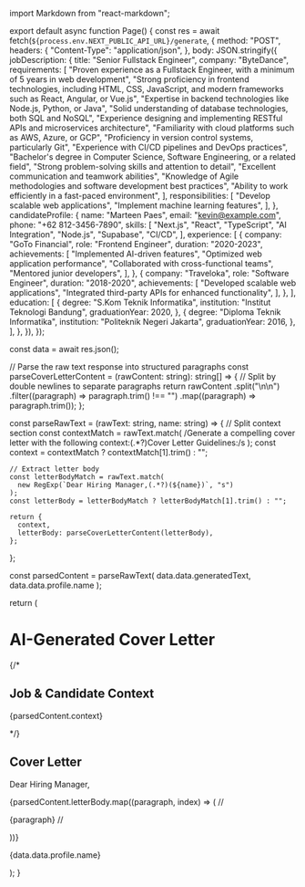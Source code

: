import Markdown from "react-markdown";

export default async function Page() {
  const res = await fetch(`${process.env.NEXT_PUBLIC_API_URL}/generate`, {
    method: "POST",
    headers: {
      "Content-Type": "application/json",
    },
    body: JSON.stringify({
      jobDescription: {
        title: "Senior Fullstack Engineer",
        company: "ByteDance",
        requirements: [
          "Proven experience as a Fullstack Engineer, with a minimum of 5 years in web development",
          "Strong proficiency in frontend technologies, including HTML, CSS, JavaScript, and modern frameworks such as React, Angular, or Vue.js",
          "Expertise in backend technologies like Node.js, Python, or Java",
          "Solid understanding of database technologies, both SQL and NoSQL",
          "Experience designing and implementing RESTful APIs and microservices architecture",
          "Familiarity with cloud platforms such as AWS, Azure, or GCP",
          "Proficiency in version control systems, particularly Git",
          "Experience with CI/CD pipelines and DevOps practices",
          "Bachelor's degree in Computer Science, Software Engineering, or a related field",
          "Strong problem-solving skills and attention to detail",
          "Excellent communication and teamwork abilities",
          "Knowledge of Agile methodologies and software development best practices",
          "Ability to work efficiently in a fast-paced environment",
        ],
        responsibilities: [
          "Develop scalable web applications",
          "Implement machine learning features",
        ],
      },
      candidateProfile: {
        name: "Marteen Paes",
        email: "kevin@example.com",
        phone: "+62 812-3456-7890",
        skills: [
          "Next.js",
          "React",
          "TypeScript",
          "AI Integration",
          "Node.js",
          "Supabase",
          "CI/CD",
        ],
        experience: [
          {
            company: "GoTo Financial",
            role: "Frontend Engineer",
            duration: "2020-2023",
            achievements: [
              "Implemented AI-driven features",
              "Optimized web application performance",
              "Collaborated with cross-functional teams",
              "Mentored junior developers",
            ],
          },
          {
            company: "Traveloka",
            role: "Software Engineer",
            duration: "2018-2020",
            achievements: [
              "Developed scalable web applications",
              "Integrated third-party APIs for enhanced functionality",
            ],
          },
        ],
        education: [
          {
            degree: "S.Kom Teknik Informatika",
            institution: "Institut Teknologi Bandung",
            graduationYear: 2020,
          },
          {
            degree: "Diploma Teknik Informatika",
            institution: "Politeknik Negeri Jakarta",
            graduationYear: 2016,
          },
        ],
      },
    }),
  });

  const data = await res.json();

  // Parse the raw text response into structured paragraphs
  const parseCoverLetterContent = (rawContent: string): string[] => {
    // Split by double newlines to separate paragraphs
    return rawContent
      .split("\n\n")
      .filter((paragraph) => paragraph.trim() !== "")
      .map((paragraph) => paragraph.trim());
  };

  const parseRawText = (rawText: string, name: string) => {
    // Split context section
    const contextMatch = rawText.match(
      /Generate a compelling cover letter with the following context:(.*?)Cover Letter Guidelines:/s
    );
    const context = contextMatch ? contextMatch[1].trim() : "";

    // Extract letter body
    const letterBodyMatch = rawText.match(
      new RegExp(`Dear Hiring Manager,(.*?)(${name})`, "s")
    );
    const letterBody = letterBodyMatch ? letterBodyMatch[1].trim() : "";

    return {
      context,
      letterBody: parseCoverLetterContent(letterBody),
    };
  };

  const parsedContent = parseRawText(
    data.data.generatedText,
    data.data.profile.name
  );

  return (
    <div>
      <h1>AI-Generated Cover Letter</h1>
      {/* <section>
        <h2>Job & Candidate Context</h2>
        <p>{parsedContent.context}</p>
      </section> */}
      <section>
        <h2>Cover Letter</h2>
        <p>Dear Hiring Manager,</p>
        {parsedContent.letterBody.map((paragraph, index) => (
          // <p key={index} className="leading-relaxed mb-2">
          <Markdown key={index}>{paragraph}</Markdown>
          // </p>
        ))}
        <p>{data.data.profile.name}</p>
      </section>
    </div>
  );
}
